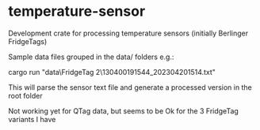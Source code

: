 # temperature-sensor
Development crate for processing temperature sensors (initially Berlinger FridgeTags)

Sample data files grouped in the data/<sensor type> folders e.g.:

cargo run "data\FridgeTag 2\130400191544_202304201514.txt"

This will parse the sensor text file and generate a processed version in the root folder

Not working yet for QTag data, but seems to be Ok for the 3 FridgeTag variants I have 
